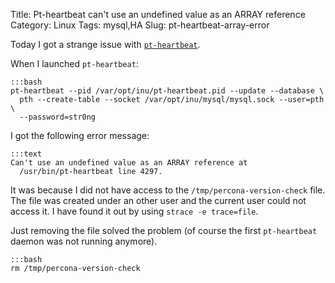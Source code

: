 Title: Pt-heartbeat can't use an undefined value as an ARRAY reference
Category: Linux
Tags: mysql,HA
Slug: pt-heartbeat-array-error

Today I got a strange issue with [`pt-heartbeat`](http://www.percona.com/doc/percona-toolkit/2.2/pt-heartbeat.html).

When I launched `pt-heartbeat`:

    :::bash
    pt-heartbeat --pid /var/opt/inu/pt-heartbeat.pid --update --database \
      pth --create-table --socket /var/opt/inu/mysql/mysql.sock --user=pth \
      --password=str0ng

I got the following error message:

    :::text
    Can't use an undefined value as an ARRAY reference at
      /usr/bin/pt-heartbeat line 4297.



It was because I did not have access to the `/tmp/percona-version-check` file.
The file was created under an other user and the current user could not access
it. I have found it out by using `strace -e trace=file`.

Just removing the file solved the problem (of course the first `pt-heartbeat`
daemon was not running anymore).

    :::bash
    rm /tmp/percona-version-check
